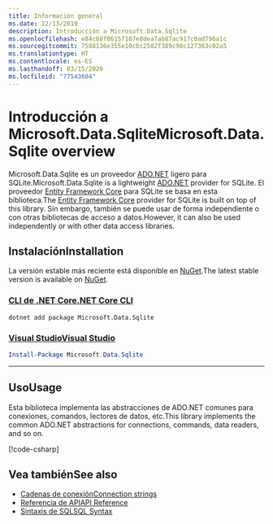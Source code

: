 ```yaml
---
title: Información general
ms.date: 12/13/2019
description: Introducción a Microsoft.Data.Sqlite
ms.openlocfilehash: e84c68f0615f187e8dea7ab87ac917c0ad796a1c
ms.sourcegitcommit: 7588136e355e10cbc2582f389c90c127363c02a5
ms.translationtype: HT
ms.contentlocale: es-ES
ms.lasthandoff: 03/15/2020
ms.locfileid: "77543604"
---
```

# <a name="microsoftdatasqlite-overview"></a><span data-ttu-id="eb261-103">Introducción a Microsoft.Data.Sqlite</span><span class="sxs-lookup"><span data-stu-id="eb261-103">Microsoft.Data.Sqlite overview</span></span>

<span data-ttu-id="eb261-104">Microsoft.Data.Sqlite es un proveedor [ADO.NET](../../../framework/data/adonet/index.md) ligero para SQLite.</span><span class="sxs-lookup"><span data-stu-id="eb261-104">Microsoft.Data.Sqlite is a lightweight [ADO.NET](../../../framework/data/adonet/index.md) provider for SQLite.</span></span> <span data-ttu-id="eb261-105">El proveedor [Entity Framework Core](/ef/core/) para SQLite se basa en esta biblioteca.</span><span class="sxs-lookup"><span data-stu-id="eb261-105">The [Entity Framework Core](/ef/core/) provider for SQLite is built on top of this library.</span></span> <span data-ttu-id="eb261-106">Sin embargo, también se puede usar de forma independiente o con otras bibliotecas de acceso a datos.</span><span class="sxs-lookup"><span data-stu-id="eb261-106">However, it can also be used independently or with other data access libraries.</span></span>

## <a name="installation"></a><span data-ttu-id="eb261-107">Instalación</span><span class="sxs-lookup"><span data-stu-id="eb261-107">Installation</span></span>

<span data-ttu-id="eb261-108">La versión estable más reciente está disponible en [NuGet](https://www.nuget.org/packages/Microsoft.Data.Sqlite).</span><span class="sxs-lookup"><span data-stu-id="eb261-108">The latest stable version is available on [NuGet](https://www.nuget.org/packages/Microsoft.Data.Sqlite).</span></span>

### <a name="net-core-cli"></a>[<span data-ttu-id="eb261-109">CLI de .NET Core</span><span class="sxs-lookup"><span data-stu-id="eb261-109">.NET Core CLI</span></span>](#tab/netcore-cli)

```dotnetcli
dotnet add package Microsoft.Data.Sqlite
```

### <a name="visual-studio"></a>[<span data-ttu-id="eb261-110">Visual Studio</span><span class="sxs-lookup"><span data-stu-id="eb261-110">Visual Studio</span></span>](#tab/visual-studio)

``` PowerShell
Install-Package Microsoft.Data.Sqlite
```

---

## <a name="usage"></a><span data-ttu-id="eb261-111">Uso</span><span class="sxs-lookup"><span data-stu-id="eb261-111">Usage</span></span>

<span data-ttu-id="eb261-112">Esta biblioteca implementa las abstracciones de ADO.NET comunes para conexiones, comandos, lectores de datos, etc.</span><span class="sxs-lookup"><span data-stu-id="eb261-112">This library implements the common ADO.NET abstractions for connections, commands, data readers, and so on.</span></span>

[!code-csharp[](../../../../samples/snippets/standard/data/sqlite/HelloWorldSample/Program.cs?name=snippet_HelloWorld)]

## <a name="see-also"></a><span data-ttu-id="eb261-113">Vea también</span><span class="sxs-lookup"><span data-stu-id="eb261-113">See also</span></span>

* [<span data-ttu-id="eb261-114">Cadenas de conexión</span><span class="sxs-lookup"><span data-stu-id="eb261-114">Connection strings</span></span>](connection-strings.md)
* [<span data-ttu-id="eb261-115">Referencia de API</span><span class="sxs-lookup"><span data-stu-id="eb261-115">API Reference</span></span>](/dotnet/api/?view=msdata-sqlite-3.0)
* [<span data-ttu-id="eb261-116">Sintaxis de SQL</span><span class="sxs-lookup"><span data-stu-id="eb261-116">SQL Syntax</span></span>](https://www.sqlite.org/lang.html)
